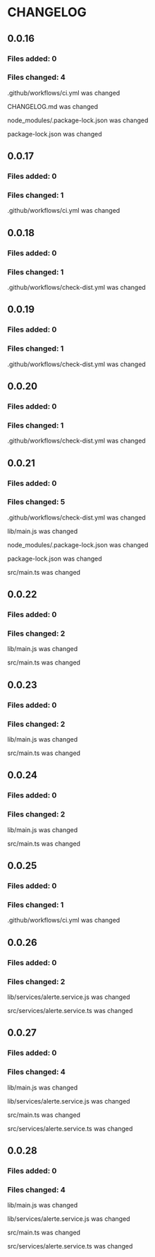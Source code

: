 # CHANGELOG

## 0.0.16
### Files added: 0

### Files changed: 4

.github/workflows/ci.yml was changed

CHANGELOG.md was changed

node_modules/.package-lock.json was changed

package-lock.json was changed


## 0.0.17
### Files added: 0

### Files changed: 1

.github/workflows/ci.yml was changed


## 0.0.18
### Files added: 0

### Files changed: 1

.github/workflows/check-dist.yml was changed


## 0.0.19
### Files added: 0

### Files changed: 1

.github/workflows/check-dist.yml was changed


## 0.0.20
### Files added: 0

### Files changed: 1

.github/workflows/check-dist.yml was changed


## 0.0.21
### Files added: 0

### Files changed: 5

.github/workflows/check-dist.yml was changed

lib/main.js was changed

node_modules/.package-lock.json was changed

package-lock.json was changed

src/main.ts was changed


## 0.0.22
### Files added: 0

### Files changed: 2

lib/main.js was changed

src/main.ts was changed


## 0.0.23
### Files added: 0

### Files changed: 2

lib/main.js was changed

src/main.ts was changed


## 0.0.24
### Files added: 0

### Files changed: 2

lib/main.js was changed

src/main.ts was changed


## 0.0.25
### Files added: 0

### Files changed: 1

.github/workflows/ci.yml was changed


## 0.0.26
### Files added: 0

### Files changed: 2

lib/services/alerte.service.js was changed

src/services/alerte.service.ts was changed


## 0.0.27
### Files added: 0

### Files changed: 4

lib/main.js was changed

lib/services/alerte.service.js was changed

src/main.ts was changed

src/services/alerte.service.ts was changed


## 0.0.28
### Files added: 0

### Files changed: 4

lib/main.js was changed

lib/services/alerte.service.js was changed

src/main.ts was changed

src/services/alerte.service.ts was changed


